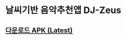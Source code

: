 # 날씨기반 음악추천앱 DJ-Zeus
## [다운로드 APK (Latest)](https://github.com/talCSHN/DJ-Zeus/releases/tag/v1.0.0)
